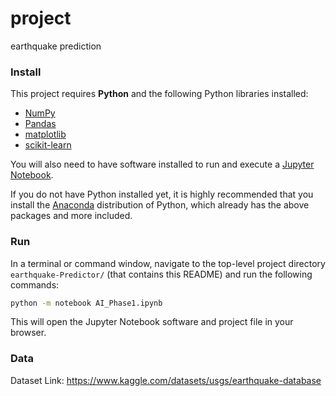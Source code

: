 # project
earthquake prediction
### Install

This project requires **Python** and the following Python libraries installed:

- [NumPy](http://www.numpy.org/)
- [Pandas](http://pandas.pydata.org/)
- [matplotlib](http://matplotlib.org/)
- [scikit-learn](http://scikit-learn.org/stable/)
  

You will also need to have software installed to run and execute a [Jupyter Notebook](http://jupyter.org/install.html).

If you do not have Python installed yet, it is highly recommended that you install the [Anaconda](https://www.anaconda.com/download/) distribution of Python, which already has the above packages and more included. 

### Run

In a terminal or command window, navigate to the top-level project directory `earthquake-Predictor/` (that contains this README) and run the following commands:

```bash
python -m notebook AI_Phase1.ipynb
```  
This will open the Jupyter Notebook software and project file in your browser.

### Data


  Dataset Link: https://www.kaggle.com/datasets/usgs/earthquake-database


